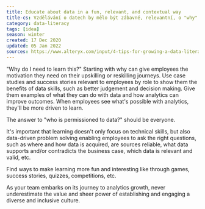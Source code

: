 ```yaml
---
title: Educate about data in a fun, relevant, and contextual way
title-cs: Vzdělávání o datech by mělo být zábavné, relevantní, o "why" a zaměřit se i na business stránku
category: data-literacy
tags: [idea]
season: winter
created: 17 Dec 2020
updated: 05 Jan 2022
sources: https://www.alteryx.com/input/4-tips-for-growing-a-data-literate-workforce
---
```


"Why do I need to learn this?" Starting with why can give employees the motivation they need on their upskilling or reskilling journeys. Use case studies and success stories relevant to employees by role to show them the benefits of data skills, such as better judgement and decision making. Give them examples of what they can do with data and how analytics can improve outcomes. When employees see what's possible with analytics, they'll be more driven to learn.

The answer to "who is permissioned to data?" should be everyone.

It's important that learning doesn't only focus on technical skills, but also data-driven problem solving enabling employees to ask the right questions, such as where and how data is acquired, are sources reliable, what data supports and/or contradicts the business case, which data is relevant and valid, etc.

Find ways to make learning more fun and interesting like through games, success stories, quizzes, competitions, etc. 

As your team embarks on its journey to analytics growth, never underestimate the value and sheer power of establishing and engaging a diverse and inclusive culture.